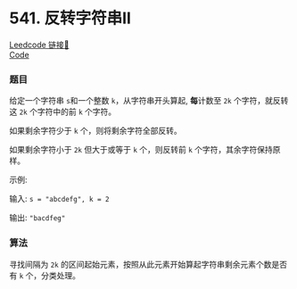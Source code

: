 # 541. 反转字符串II

[Leedcode 链接🔗](https://leetcode.cn/problems/reverse-string-ii/description/)  
[Code](https://github.com/alstondu/lc/blob/main/541/541.cpp)

### 题目

给定一个字符串 ```s```和一个整数 ```k```，从字符串开头算起, **每**计数至 ```2k``` 个字符，就反转这 ```2k``` 个字符中的前 ```k``` 个字符。

如果剩余字符少于 ```k``` 个，则将剩余字符全部反转。

如果剩余字符小于 ```2k``` 但大于或等于 ```k``` 个，则反转前 ```k``` 个字符，其余字符保持原样。

示例:

输入: ```s = "abcdefg", k = 2```

输出: ```"bacdfeg"```


### 算法

寻找间隔为 ```2k``` 的区间起始元素，按照从此元素开始算起字符串剩余元素个数是否有 ```k``` 个，分类处理。